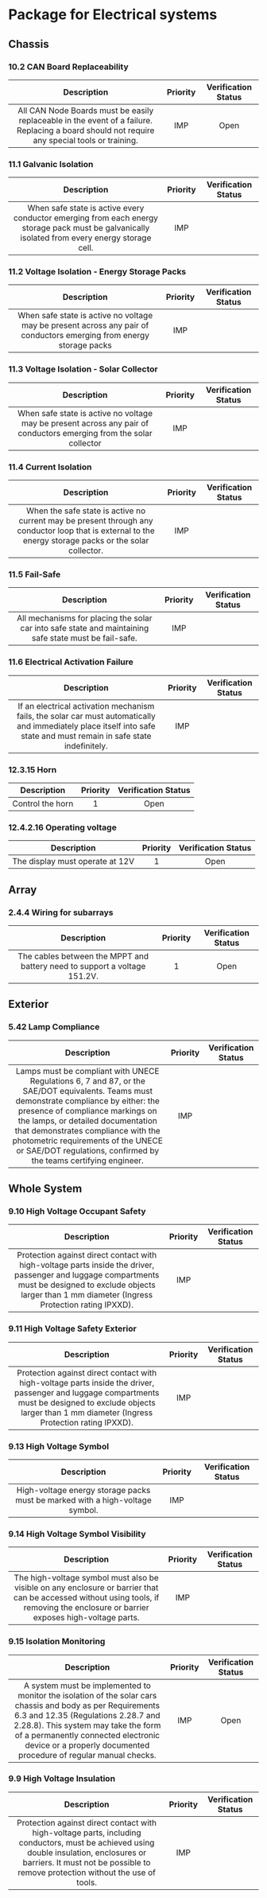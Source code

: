 # Package for Electrical systems 
## Chassis
### 10.2 CAN Board Replaceability
| Description | Priority | Verification Status |
|:---:|:---:|:---:|
| All CAN Node Boards must be easily replaceable in the event of a failure. Replacing a board should not require any special tools or training. | IMP | Open |

### 11.1 Galvanic Isolation
| Description | Priority | Verification Status |
|:---:|:---:|:---:|
| When safe state is active every conductor emerging from each energy storage pack must be galvanically isolated from every energy storage cell. | IMP |  |

### 11.2 Voltage Isolation - Energy Storage Packs
| Description | Priority | Verification Status |
|:---:|:---:|:---:|
| When safe state is active no voltage may be present across any pair of conductors emerging from energy storage packs | IMP |  |

### 11.3 Voltage Isolation - Solar Collector
| Description | Priority | Verification Status |
|:---:|:---:|:---:|
| When safe state is active no voltage may be present across any pair of conductors emerging from the solar collector | IMP |  |

### 11.4 Current Isolation
| Description | Priority | Verification Status |
|:---:|:---:|:---:|
| When the safe state is active no current may be present through any conductor loop that is external to the energy storage packs or the solar collector. | IMP |  |

### 11.5 Fail-Safe
| Description | Priority | Verification Status |
|:---:|:---:|:---:|
| All mechanisms for placing the solar car into safe state and maintaining safe state must be fail-safe. | IMP |  |

### 11.6 Electrical Activation Failure
| Description | Priority | Verification Status |
|:---:|:---:|:---:|
| If an electrical activation mechanism fails, the solar car must automatically and immediately place itself into safe state and must remain in safe state indefinitely. | IMP |  |

### 12.3.15 Horn
| Description | Priority | Verification Status |
|:---:|:---:|:---:|
| Control the horn  | 1 | Open |

### 12.4.2.16 Operating voltage 
| Description | Priority | Verification Status |
|:---:|:---:|:---:|
| The display must operate at 12V  | 1 | Open |

## Array
### 2.4.4 Wiring for subarrays 
| Description | Priority | Verification Status |
|:---:|:---:|:---:|
| The cables between the MPPT and battery need to support a voltage 151.2V. | 1 | Open |

## Exterior
### 5.42 Lamp Compliance
| Description | Priority | Verification Status |
|:---:|:---:|:---:|
| Lamps must be compliant with UNECE Regulations 6, 7 and 87, or the SAE/DOT equivalents. Teams must demonstrate compliance by either:     the presence of compliance markings on the lamps, or   detailed documentation that demonstrates compliance with the photometric requirements of the UNECE or SAE/DOT regulations, confirmed by the teams certifying engineer. | IMP |  |

## Whole System
### 9.10 High Voltage Occupant Safety
| Description | Priority | Verification Status |
|:---:|:---:|:---:|
| Protection against direct contact with high-voltage parts inside the driver, passenger and luggage compartments must be designed to exclude objects larger than 1 mm diameter (Ingress Protection rating IPXXD). | IMP |  |

### 9.11 High Voltage Safety Exterior
| Description | Priority | Verification Status |
|:---:|:---:|:---:|
| Protection against direct contact with high-voltage parts inside the driver, passenger and luggage compartments must be designed to exclude objects larger than 1 mm diameter (Ingress Protection rating IPXXD). | IMP |  |

### 9.13 High Voltage Symbol
| Description | Priority | Verification Status |
|:---:|:---:|:---:|
| High-voltage energy storage packs must be marked with a high-voltage symbol. | IMP |  |

### 9.14 High Voltage Symbol Visibility
| Description | Priority | Verification Status |
|:---:|:---:|:---:|
| The high-voltage symbol must also be visible on any enclosure or barrier that can be accessed without using tools, if removing the enclosure or barrier exposes high-voltage parts. | IMP |  |

### 9.15 Isolation Monitoring
| Description | Priority | Verification Status |
|:---:|:---:|:---:|
| A system must be implemented to monitor the isolation of the solar cars chassis and body as per Requirements 6.3 and 12.35 (Regulations 2.28.7 and 2.28.8). This system may take the form of a permanently connected electronic device or a properly documented procedure of regular manual checks. | IMP | Open |

### 9.9 High Voltage Insulation
| Description | Priority | Verification Status |
|:---:|:---:|:---:|
| Protection against direct contact with high-voltage parts, including conductors, must be achieved using double insulation, enclosures or barriers. It must not be possible to remove protection without the use of tools. | IMP |  |
